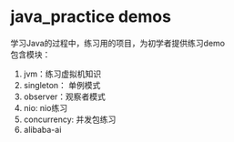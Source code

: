 # java_practice demos

学习Java的过程中，练习用的项目，为初学者提供练习demo\
包含模块：

1. jvm：练习虚拟机知识
2. singleton： 单例模式
3. observer：观察者模式
4. nio: nio练习
5. concurrency: 并发包练习
6. alibaba-ai
